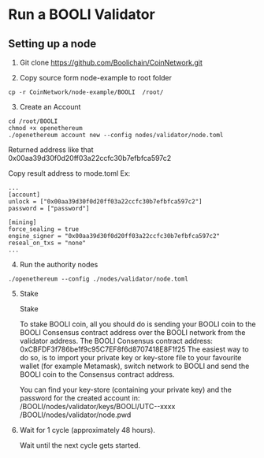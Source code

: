 # Run a BOOLI Validator
## Setting up a node
1. Git clone https://github.com/Boolichain/CoinNetwork.git

2. Copy source form node-example to root folder
```
cp -r CoinNetwork/node-example/BOOLI  /root/
```
3. Create an Account

```
cd /root/BOOLI
chmod +x openethereum
./openethereum account new --config nodes/validator/node.toml
```
Returned address like that 0x00aa39d30f0d20ff03a22ccfc30b7efbfca597c2

Copy result address to mode.toml
Ex:
```
...
[account]
unlock = ["0x00aa39d30f0d20ff03a22ccfc30b7efbfca597c2"]
password = ["password"]

[mining]
force_sealing = true
engine_signer = "0x00aa39d30f0d20ff03a22ccfc30b7efbfca597c2"
reseal_on_txs = "none"
...
```
4. Run the authority nodes
```
./openethereum --config ./nodes/validator/node.toml

```
5. Stake

    Stake

    To stake BOOLI coin, all you should do is sending your BOOLI coin to the BOOLI Consensus contract address over the BOOLI network from the validator address.
    The BOOLI Consensus contract address: 0xCBFDF3f786be1f9c95C7EF8f6d8707418E8F1f25
    The easiest way to do so, is to import your private key or key-store file to your favourite wallet (for example Metamask), switch network to BOOLI and send the BOOLI coin to the Consensus contract address.

    You can find your key-store (containing your private key) and the password for the created account in:
    /BOOLI/nodes/validator/keys/BOOLI/UTC--xxxx
    /BOOLI/nodes/validator/node.pwd

6. Wait for 1 cycle (approximately 48 hours).

    Wait until the next cycle gets started.
